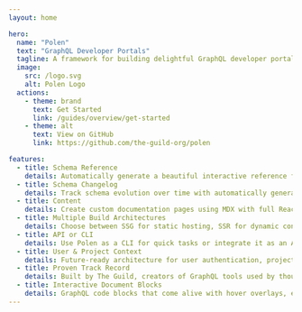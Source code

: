 ```yaml
---
layout: home

hero:
  name: "Polen"
  text: "GraphQL Developer Portals"
  tagline: A framework for building delightful GraphQL developer portals by The Guild
  image:
    src: /logo.svg
    alt: Polen Logo
  actions:
    - theme: brand
      text: Get Started
      link: /guides/overview/get-started
    - theme: alt
      text: View on GitHub
      link: https://github.com/the-guild-org/polen

features:
  - title: Schema Reference
    details: Automatically generate a beautiful interactive reference from your GraphQL schema.
  - title: Schema Changelog
    details: Track schema evolution over time with automatically generated changelogs showing additions, removals, and modifications.
  - title: Content
    details: Create custom documentation pages using MDX with full React component support and GraphQL-aware components.
  - title: Multiple Build Architectures
    details: Choose between SSG for static hosting, SSR for dynamic content, or SPA for client-side apps.
  - title: API or CLI
    details: Use Polen as a CLI for quick tasks or integrate it as an API in your build pipeline.
  - title: User & Project Context
    details: Future-ready architecture for user authentication, project switching, and personalized documentation experiences.
  - title: Proven Track Record
    details: Built by The Guild, creators of GraphQL tools used by thousands of developers worldwide.
  - title: Interactive Document Blocks
    details: GraphQL code blocks that come alive with hover overlays, error detection, inline hints, click-to-explore, and more.
---
```

